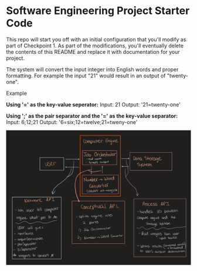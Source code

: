 # Software Engineering Project Starter Code

This repo will start you off with an initial configuration that you'll modify as part of Checkpoint 1. As part of the modifications, you'll eventually delete the contents of this README and replace it with documentation for your project.

The system will convert the input integer into English words and proper formatting. For example the input "21" would result in an output of "twenty-one". 

Example

**Using '=' as the key-value seperator:**
Input: 21
Output: '21=twenty-one'

**Using ';' as the pair separator and the '=' as the key-value separator:**
Input: 6;12;21
Output: '6=six;12=twelve;21=tweny-one'

![System Diagram API](https://github.com/CPS353-Suny-New-Paltz/project-starter-code-SebQuiles/blob/80a4cf6e5a0e9f669117b5e783dc75afeb9cee0a/Checkpoint2SystemDiagram.jpg?raw=true)
